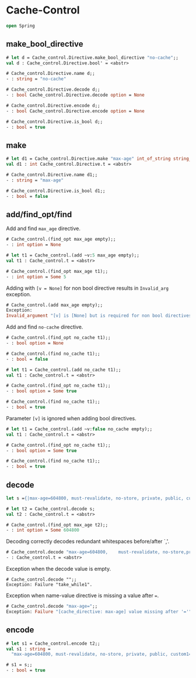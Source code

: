 # Cache-Control

```ocaml
open Spring
```

## make_bool_directive

```ocaml
# let d = Cache_control.Directive.make_bool_directive "no-cache";;
val d : Cache_control.Directive.bool' = <abstr>

# Cache_control.Directive.name d;;
- : string = "no-cache"

# Cache_control.Directive.decode d;;
- : bool Cache_control.Directive.decode option = None

# Cache_control.Directive.encode d;;
- : bool Cache_control.Directive.encode option = None

# Cache_control.Directive.is_bool d;;
- : bool = true
```

## make 

```ocaml
# let d1 = Cache_control.Directive.make "max-age" int_of_string string_of_int;;
val d1 : int Cache_control.Directive.t = <abstr>

# Cache_control.Directive.name d1;;
- : string = "max-age"

# Cache_control.Directive.is_bool d1;;
- : bool = false
```

## add/find_opt/find

Add and find `max_age` directive.

```ocaml
# Cache_control.(find_opt max_age empty);;
- : int option = None

# let t1 = Cache_control.(add ~v:5 max_age empty);;
val t1 : Cache_control.t = <abstr>

# Cache_control.(find_opt max_age t1);;
- : int option = Some 5
```

Adding with `[v = None]` for non bool directive results in `Invalid_arg` exception.

```ocaml
# Cache_control.(add max_age empty);;
Exception:
Invalid_argument "[v] is [None] but is required for non bool directives".
```

Add and find `no-cache` directive.

```ocaml
# Cache_control.(find_opt no_cache t1);;
- : bool option = None

# Cache_control.(find no_cache t1);;
- : bool = false

# let t1 = Cache_control.(add no_cache t1);;
val t1 : Cache_control.t = <abstr>

# Cache_control.(find_opt no_cache t1);;
- : bool option = Some true

# Cache_control.(find no_cache t1);;
- : bool = true
```

Parameter `[v]` is ignored when adding bool directives. 

```ocaml
# let t1 = Cache_control.(add ~v:false no_cache empty);;
val t1 : Cache_control.t = <abstr>

# Cache_control.(find_opt no_cache t1);;
- : bool option = Some true

# Cache_control.(find no_cache t1);;
- : bool = true
```

## decode

```ocaml
let s ={|max-age=604800, must-revalidate, no-store, private, public, custom1="val1"|};;
```

```ocaml
# let t2 = Cache_control.decode s;
val t2 : Cache_control.t = <abstr>

# Cache_control.(find_opt max_age t2);;
- : int option = Some 604800
```

Decoding correctly decodes redundant whitespaces before/after `,'.

```ocaml
# Cache_control.decode "max-age=604800,    must-revalidate, no-store,private   , public";;
- : Cache_control.t = <abstr>
```

Exception when the decode value is empty.

```
# Cache_control.decode "";;
Exception: Failure "take_while1".
```

Exception when name-value directive is missing a value after `=`.

```ocaml
# Cache_control.decode "max-age=";; 
Exception: Failure "[cache_directive: max-age] value missing after '='".
```

## encode

```ocaml
# let s1 = Cache_control.encode t2;;
val s1 : string =
  "max-age=604800, must-revalidate, no-store, private, public, custom1=\"val1\""

# s1 = s;;
- : bool = true
```
